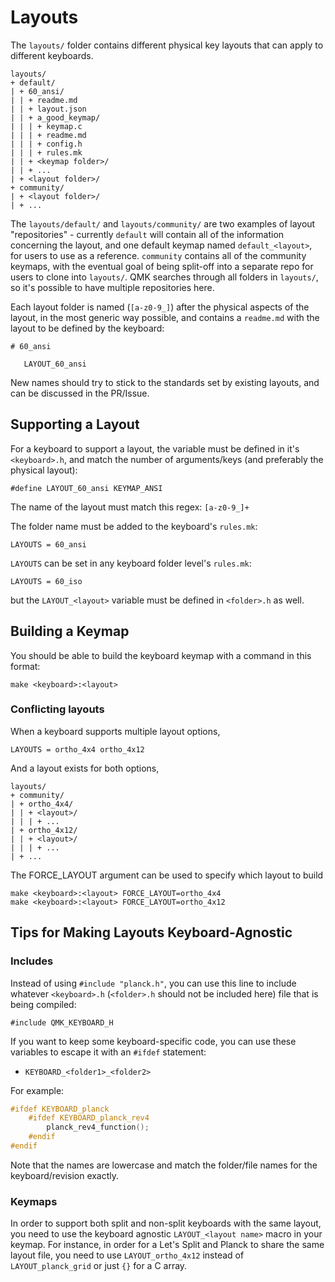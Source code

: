 # Layouts

The `layouts/` folder contains different physical key layouts that can apply to different keyboards.

```text
layouts/
+ default/
| + 60_ansi/
| | + readme.md
| | + layout.json
| | + a_good_keymap/
| | | + keymap.c
| | | + readme.md
| | | + config.h
| | | + rules.mk
| | + <keymap folder>/
| | + ...
| + <layout folder>/
+ community/
| + <layout folder>/
| + ...
```

The `layouts/default/` and `layouts/community/` are two examples of layout "repositories" - currently `default` will contain all of the information concerning the layout, and one default keymap named `default_<layout>`, for users to use as a reference. `community` contains all of the community keymaps, with the eventual goal of being split-off into a separate repo for users to clone into `layouts/`. QMK searches through all folders in `layouts/`, so it's possible to have multiple repositories here.

Each layout folder is named \(`[a-z0-9_]`\) after the physical aspects of the layout, in the most generic way possible, and contains a `readme.md` with the layout to be defined by the keyboard:

```text
# 60_ansi

   LAYOUT_60_ansi
```

New names should try to stick to the standards set by existing layouts, and can be discussed in the PR/Issue.

## Supporting a Layout

For a keyboard to support a layout, the variable must be defined in it's `<keyboard>.h`, and match the number of arguments/keys \(and preferably the physical layout\):

```text
#define LAYOUT_60_ansi KEYMAP_ANSI
```

The name of the layout must match this regex: `[a-z0-9_]+`

The folder name must be added to the keyboard's `rules.mk`:

```text
LAYOUTS = 60_ansi
```

`LAYOUTS` can be set in any keyboard folder level's `rules.mk`:

```text
LAYOUTS = 60_iso
```

but the `LAYOUT_<layout>` variable must be defined in `<folder>.h` as well.

## Building a Keymap

You should be able to build the keyboard keymap with a command in this format:

```text
make <keyboard>:<layout>
```

### Conflicting layouts

When a keyboard supports multiple layout options,

```text
LAYOUTS = ortho_4x4 ortho_4x12
```

And a layout exists for both options,

```text
layouts/
+ community/
| + ortho_4x4/
| | + <layout>/
| | | + ...
| + ortho_4x12/
| | + <layout>/
| | | + ...
| + ...
```

The FORCE\_LAYOUT argument can be used to specify which layout to build

```text
make <keyboard>:<layout> FORCE_LAYOUT=ortho_4x4
make <keyboard>:<layout> FORCE_LAYOUT=ortho_4x12
```

## Tips for Making Layouts Keyboard-Agnostic

### Includes

Instead of using `#include "planck.h"`, you can use this line to include whatever `<keyboard>.h` \(`<folder>.h` should not be included here\) file that is being compiled:

```text
#include QMK_KEYBOARD_H
```

If you want to keep some keyboard-specific code, you can use these variables to escape it with an `#ifdef` statement:

* `KEYBOARD_<folder1>_<folder2>`

For example:

```c
#ifdef KEYBOARD_planck
    #ifdef KEYBOARD_planck_rev4
        planck_rev4_function();
    #endif
#endif
```

Note that the names are lowercase and match the folder/file names for the keyboard/revision exactly.

### Keymaps

In order to support both split and non-split keyboards with the same layout, you need to use the keyboard agnostic `LAYOUT_<layout name>` macro in your keymap. For instance, in order for a Let's Split and Planck to share the same layout file, you need to use `LAYOUT_ortho_4x12` instead of `LAYOUT_planck_grid` or just `{}` for a C array.

